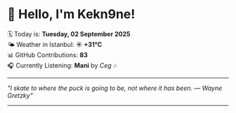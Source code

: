 # 👋 Hello, I'm Kekn9ne!

🗓️ Today is: **Tuesday, 02 September 2025**  
🌤️ Weather in Istanbul: **☀️   +31°C**  
📊 GitHub Contributions: **83**  
🎧 Currently Listening: **Mani** by *Ceg* 🎶

---

_"I skate to where the puck is going to be, not where it has been. — *Wayne Gretzky*"_

---
